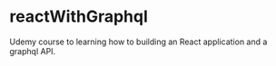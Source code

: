 # reactWithGraphql
Udemy course to learning how to building an React application and a graphql API.
